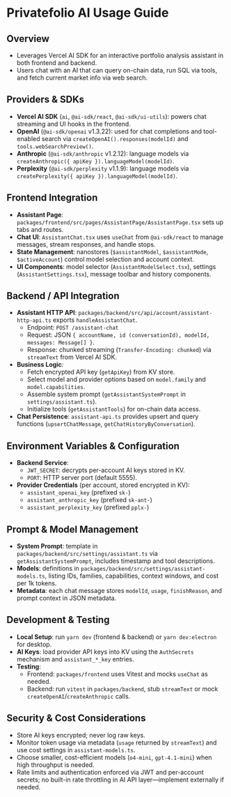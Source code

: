 # Privatefolio AI Usage Guide

## Overview
- Leverages Vercel AI SDK for an interactive portfolio analysis assistant in both frontend and backend.
- Users chat with an AI that can query on-chain data, run SQL via tools, and fetch current market info via web search.

## Providers & SDKs
- **Vercel AI SDK** (`ai`, `@ai-sdk/react`, `@ai-sdk/ui-utils`): powers chat streaming and UI hooks in the frontend.
- **OpenAI** (`@ai-sdk/openai` v1.3.22): used for chat completions and tool-enabled search via `createOpenAI().responses(modelId)` and `tools.webSearchPreview()`.
- **Anthropic** (`@ai-sdk/anthropic` v1.2.12): language models via `createAnthropic({ apiKey }).languageModel(modelId)`.
- **Perplexity** (`@ai-sdk/perplexity` v1.1.9): language models via `createPerplexity({ apiKey }).languageModel(modelId)`.

## Frontend Integration
- **Assistant Page**: `packages/frontend/src/pages/AssistantPage/AssistantPage.tsx` sets up tabs and routes.
- **Chat UI**: `AssistantChat.tsx` uses `useChat` from `@ai-sdk/react` to manage messages, stream responses, and handle stops.
- **State Management**: nanostores (`$assistantModel`, `$assistantMode`, `$activeAccount`) control model selection and account context.
- **UI Components**: model selector (`AssistantModelSelect.tsx`), settings (`AssistantSettings.tsx`), message toolbar and history components.

## Backend / API Integration
- **Assistant HTTP API**: `packages/backend/src/api/account/assistant-http-api.ts` exports `handleAssistantChat`.
  - Endpoint: `POST /assistant-chat`
  - Request: JSON `{ accountName, id (conversationId), modelId, messages: Message[] }`.
  - Response: chunked streaming (`Transfer-Encoding: chunked`) via `streamText` from Vercel AI SDK.
- **Business Logic**:
  - Fetch encrypted API key (`getApiKey`) from KV store.
  - Select model and provider options based on `model.family` and `model.capabilities`.
  - Assemble system prompt (`getAssistantSystemPrompt` in `settings/assistant.ts`).
  - Initialize tools (`getAssistantTools`) for on-chain data access.
- **Chat Persistence**: `assistant-api.ts` provides upsert and query functions (`upsertChatMessage`, `getChatHistoryByConversation`).

## Environment Variables & Configuration
- **Backend Service**:
  - `JWT_SECRET`: decrypts per-account AI keys stored in KV.
  - `PORT`: HTTP server port (default 5555).
- **Provider Credentials** (per account, stored encrypted in KV):
  - `assistant_openai_key` (prefixed `sk-`)
  - `assistant_anthropic_key` (prefixed `sk-ant-`)
  - `assistant_perplexity_key` (prefixed `pplx-`)

## Prompt & Model Management
- **System Prompt**: template in `packages/backend/src/settings/assistant.ts` via `getAssistantSystemPrompt`, includes timestamp and tool descriptions.
- **Models**: definitions in `packages/backend/src/settings/assistant-models.ts`, listing IDs, families, capabilities, context windows, and cost per 1k tokens.
- **Metadata**: each chat message stores `modelId`, `usage`, `finishReason`, and prompt context in JSON metadata.

## Development & Testing
- **Local Setup**: run `yarn dev` (frontend & backend) or `yarn dev:electron` for desktop.
- **AI Keys**: load provider API keys into KV using the `AuthSecrets` mechanism and `assistant_*_key` entries.
- **Testing**:
  - Frontend: `packages/frontend` uses Vitest and mocks `useChat` as needed.
  - Backend: run `vitest` in `packages/backend`, stub `streamText` or mock `createOpenAI`/`createAnthropic` calls.

## Security & Cost Considerations
- Store AI keys encrypted; never log raw keys.
- Monitor token usage via metadata (`usage` returned by `streamText`) and use cost settings in `assistant-models.ts`.
- Choose smaller, cost-efficient models (`o4-mini`, `gpt-4.1-mini`) when high throughput is needed.
- Rate limits and authentication enforced via JWT and per-account secrets; no built-in rate throttling in AI API layer—implement externally if needed.
